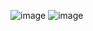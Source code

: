 ![image](https://user-images.githubusercontent.com/72588010/192369363-98894a49-e37c-4dab-942f-e28b943af758.png)
![image](https://user-images.githubusercontent.com/72588010/192369395-a9be1516-2d60-4138-ae8e-e4fc848638f3.png)
